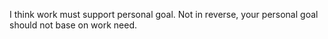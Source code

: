 I think work must support personal goal. Not in reverse, your personal goal should not base on work need.
